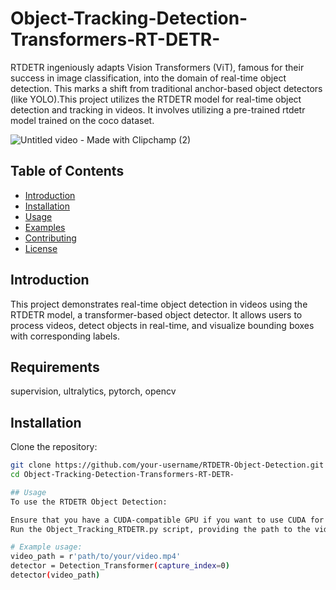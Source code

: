# Object-Tracking-Detection-Transformers-RT-DETR-

RTDETR ingeniously adapts Vision Transformers (ViT), famous for their success in image classification, into the domain of real-time object detection. This marks a shift from traditional anchor-based object detectors (like YOLO).This project utilizes the RTDETR model for real-time object detection and tracking in videos. It involves utilizing a pre-trained rtdetr model trained on the coco dataset.  

![Untitled video - Made with Clipchamp (2)](https://github.com/IJAMUL1/RANSAC-Point-Cloud-Plane-Fitting/assets/60096099/3a881f53-ec95-4bf9-b40f-d66a0e579557)


## Table of Contents
- [Introduction](#introduction)
- [Installation](#installation)
- [Usage](#usage)
- [Examples](#examples)
- [Contributing](#contributing)
- [License](#license)

## Introduction

This project demonstrates real-time object detection in videos using the RTDETR model, a transformer-based object detector. It allows users to process videos, detect objects in real-time, and visualize bounding boxes with corresponding labels.

## Requirements
supervision, ultralytics, pytorch, opencv

## Installation

Clone the repository:

```bash
git clone https://github.com/your-username/RTDETR-Object-Detection.git
cd Object-Tracking-Detection-Transformers-RT-DETR-

## Usage
To use the RTDETR Object Detection:

Ensure that you have a CUDA-compatible GPU if you want to use CUDA for faster processing.
Run the Object_Tracking_RTDETR.py script, providing the path to the video file as an argument.

# Example usage:
video_path = r'path/to/your/video.mp4'
detector = Detection_Transformer(capture_index=0)
detector(video_path)
```
